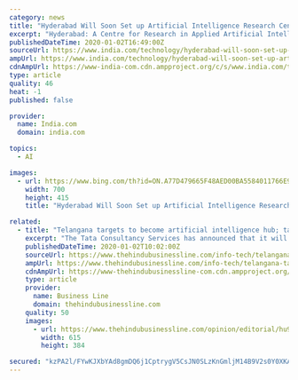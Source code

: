 ```yaml
---
category: news
title: "Hyderabad Will Soon Set up Artificial Intelligence Research Centre Targetting at 200 Startups"
excerpt: "Hyderabad: A Centre for Research in Applied Artificial Intelligence (CRiAA), an R&D Park, a Centre of Excellence and other facilities in Artificial Intelligence will come up in Hyderabad as the Telangana government on Thursday signed eight memoranda of understanding with various companies and institutions. The state signed the Memorandum of ..."
publishedDateTime: 2020-01-02T16:49:00Z
sourceUrl: https://www.india.com/technology/hyderabad-will-soon-set-up-artificial-intelligence-research-centre-targetting-at-200-startups-3897181/
ampUrl: https://www.india.com/technology/hyderabad-will-soon-set-up-artificial-intelligence-research-centre-targetting-at-200-startups-3897181/amp/
cdnAmpUrl: https://www-india-com.cdn.ampproject.org/c/s/www.india.com/technology/hyderabad-will-soon-set-up-artificial-intelligence-research-centre-targetting-at-200-startups-3897181/amp/
type: article
quality: 46
heat: -1
published: false

provider:
  name: India.com
  domain: india.com

topics:
  - AI

images:
  - url: https://www.bing.com/th?id=ON.A77D479665F48AED00BA5584011766E9
    width: 700
    height: 415
    title: "Hyderabad Will Soon Set up Artificial Intelligence Research Centre Targetting at 200 Startups"

related:
  - title: "Telangana targets to become artificial intelligence hub; targets to attract 200 startups"
    excerpt: "The Tata Consultancy Services has announced that it will make investments in the AI domain in Hyderabad. This comes after it had announced 2020 as the Year of AII and its decision to make Hyderabad the hub for Artificial Intelligence (AI). At a meet organised to announce the Year of 2020, Telangana Information Technology Minister K T Rama Rao ..."
    publishedDateTime: 2020-01-02T10:02:00Z
    sourceUrl: https://www.thehindubusinessline.com/info-tech/telangana-targets-to-become-artificial-intelligence-hub-targets-to-attract-200-startups/article30459275.ece
    ampUrl: https://www.thehindubusinessline.com/info-tech/telangana-targets-to-become-artificial-intelligence-hub-targets-to-attract-200-startups/article30459275.ece/amp/
    cdnAmpUrl: https://www-thehindubusinessline-com.cdn.ampproject.org/c/s/www.thehindubusinessline.com/info-tech/telangana-targets-to-become-artificial-intelligence-hub-targets-to-attract-200-startups/article30459275.ece/amp/
    type: article
    provider:
      name: Business Line
      domain: thehindubusinessline.com
    quality: 50
    images:
      - url: https://www.thehindubusinessline.com/opinion/editorial/hu9m17/article29946451.ece/ALTERNATES/LANDSCAPE_615/BL12THINKSTARTUP
        width: 615
        height: 384

secured: "kzPA2l/FYwKJXbYAd8gmDQ6j1CptrygV5CsJN0SLzKnGmljM14B9V2s0Y0XKAyY5zFw4+18WyW3qQ82vO7Q9xFEhmQDXwO69meVZ0IQz2BmIoZ9tjb7aZ8ms/SHA6LfNSHcYhTYvFAJkTRjA33cm9AZbChOtVLjptXS07GakoWSKd2Szc7ejfVaAm/UQkY2GatMtEdEjP8H7CnK9uqxHnn7CTAygy8JmQ07E+NpwciphiKnYXHazvkiTB/o7s1p6u6S+iU7KKlXGm93t7oG6mw==;UT90yt8wjswzJFOMsQ7+Ig=="
---
```


